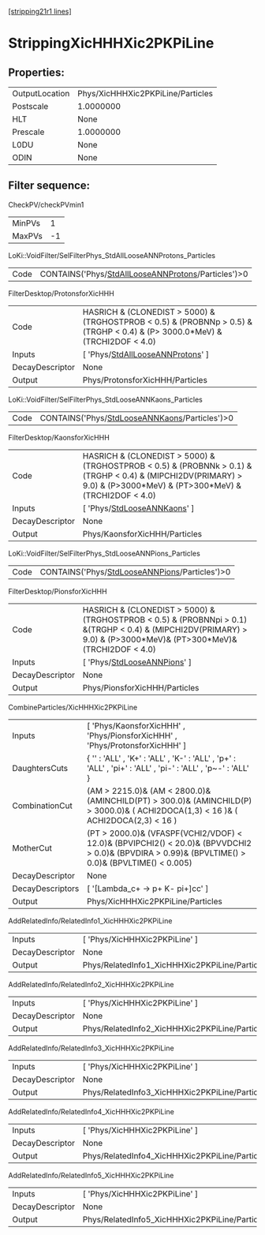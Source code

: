 [[stripping21r1 lines]](./stripping21r1-index)

# StrippingXicHHHXic2PKPiLine

## Properties:

|                |                                   |
|----------------|-----------------------------------|
| OutputLocation | Phys/XicHHHXic2PKPiLine/Particles |
| Postscale      | 1.0000000                         |
| HLT            | None                              |
| Prescale       | 1.0000000                         |
| L0DU           | None                              |
| ODIN           | None                              |

## Filter sequence:

CheckPV/checkPVmin1

|        |     |
|--------|-----|
| MinPVs | 1   |
| MaxPVs | -1  |

LoKi::VoidFilter/SelFilterPhys_StdAllLooseANNProtons_Particles

|      |                                                                                                              |
|------|--------------------------------------------------------------------------------------------------------------|
| Code | CONTAINS('Phys/[StdAllLooseANNProtons](./stripping21r1-commonparticles-stdalllooseannprotons)/Particles')\>0 |

FilterDesktop/ProtonsforXicHHH

|                 |                                                                                                                                  |
|-----------------|----------------------------------------------------------------------------------------------------------------------------------|
| Code            | HASRICH & (CLONEDIST \> 5000) & (TRGHOSTPROB \< 0.5) & (PROBNNp \> 0.5) &(TRGHP \< 0.4) & (P\> 3000.0\*MeV) & (TRCHI2DOF \< 4.0) |
| Inputs          | [ 'Phys/[StdAllLooseANNProtons](./stripping21r1-commonparticles-stdalllooseannprotons)' ]                                      |
| DecayDescriptor | None                                                                                                                             |
| Output          | Phys/ProtonsforXicHHH/Particles                                                                                                  |

LoKi::VoidFilter/SelFilterPhys_StdLooseANNKaons_Particles

|      |                                                                                                    |
|------|----------------------------------------------------------------------------------------------------|
| Code | CONTAINS('Phys/[StdLooseANNKaons](./stripping21r1-commonparticles-stdlooseannkaons)/Particles')\>0 |

FilterDesktop/KaonsforXicHHH

|                 |                                                                                                                                                                             |
|-----------------|-----------------------------------------------------------------------------------------------------------------------------------------------------------------------------|
| Code            | HASRICH & (CLONEDIST \> 5000) & (TRGHOSTPROB \< 0.5) & (PROBNNk \> 0.1) &(TRGHP \< 0.4) & (MIPCHI2DV(PRIMARY) \> 9.0) & (P\>3000\*MeV) & (PT\>300\*MeV) &(TRCHI2DOF \< 4.0) |
| Inputs          | [ 'Phys/[StdLooseANNKaons](./stripping21r1-commonparticles-stdlooseannkaons)' ]                                                                                           |
| DecayDescriptor | None                                                                                                                                                                        |
| Output          | Phys/KaonsforXicHHH/Particles                                                                                                                                               |

LoKi::VoidFilter/SelFilterPhys_StdLooseANNPions_Particles

|      |                                                                                                    |
|------|----------------------------------------------------------------------------------------------------|
| Code | CONTAINS('Phys/[StdLooseANNPions](./stripping21r1-commonparticles-stdlooseannpions)/Particles')\>0 |

FilterDesktop/PionsforXicHHH

|                 |                                                                                                                                                                            |
|-----------------|----------------------------------------------------------------------------------------------------------------------------------------------------------------------------|
| Code            | HASRICH & (CLONEDIST \> 5000) & (TRGHOSTPROB \< 0.5) & (PROBNNpi \> 0.1) &(TRGHP \< 0.4) & (MIPCHI2DV(PRIMARY) \> 9.0) & (P\>3000\*MeV)& (PT\>300\*MeV)&(TRCHI2DOF \< 4.0) |
| Inputs          | [ 'Phys/[StdLooseANNPions](./stripping21r1-commonparticles-stdlooseannpions)' ]                                                                                          |
| DecayDescriptor | None                                                                                                                                                                       |
| Output          | Phys/PionsforXicHHH/Particles                                                                                                                                              |

CombineParticles/XicHHHXic2PKPiLine

|                  |                                                                                                                                                        |
|------------------|--------------------------------------------------------------------------------------------------------------------------------------------------------|
| Inputs           | [ 'Phys/KaonsforXicHHH' , 'Phys/PionsforXicHHH' , 'Phys/ProtonsforXicHHH' ]                                                                          |
| DaughtersCuts    | { '' : 'ALL' , 'K+' : 'ALL' , 'K-' : 'ALL' , 'p+' : 'ALL' , 'pi+' : 'ALL' , 'pi-' : 'ALL' , 'p~-' : 'ALL' }                                            |
| CombinationCut   | (AM \> 2215.0)& (AM \< 2800.0)& (AMINCHILD(PT) \> 300.0)& (AMINCHILD(P) \> 3000.0)& ( ACHI2DOCA(1,3) \< 16 )& ( ACHI2DOCA(2,3) \< 16 )                 |
| MotherCut        | (PT \> 2000.0)& (VFASPF(VCHI2/VDOF) \< 12.0)& (BPVIPCHI2() \< 20.0)& (BPVVDCHI2 \> 0.0)& (BPVDIRA \> 0.99)& (BPVLTIME() \> 0.0)& (BPVLTIME() \< 0.005) |
| DecayDescriptor  | None                                                                                                                                                   |
| DecayDescriptors | [ '[Lambda_c+ -\> p+ K- pi+]cc' ]                                                                                                                  |
| Output           | Phys/XicHHHXic2PKPiLine/Particles                                                                                                                      |

AddRelatedInfo/RelatedInfo1_XicHHHXic2PKPiLine

|                 |                                                |
|-----------------|------------------------------------------------|
| Inputs          | [ 'Phys/XicHHHXic2PKPiLine' ]                |
| DecayDescriptor | None                                           |
| Output          | Phys/RelatedInfo1_XicHHHXic2PKPiLine/Particles |

AddRelatedInfo/RelatedInfo2_XicHHHXic2PKPiLine

|                 |                                                |
|-----------------|------------------------------------------------|
| Inputs          | [ 'Phys/XicHHHXic2PKPiLine' ]                |
| DecayDescriptor | None                                           |
| Output          | Phys/RelatedInfo2_XicHHHXic2PKPiLine/Particles |

AddRelatedInfo/RelatedInfo3_XicHHHXic2PKPiLine

|                 |                                                |
|-----------------|------------------------------------------------|
| Inputs          | [ 'Phys/XicHHHXic2PKPiLine' ]                |
| DecayDescriptor | None                                           |
| Output          | Phys/RelatedInfo3_XicHHHXic2PKPiLine/Particles |

AddRelatedInfo/RelatedInfo4_XicHHHXic2PKPiLine

|                 |                                                |
|-----------------|------------------------------------------------|
| Inputs          | [ 'Phys/XicHHHXic2PKPiLine' ]                |
| DecayDescriptor | None                                           |
| Output          | Phys/RelatedInfo4_XicHHHXic2PKPiLine/Particles |

AddRelatedInfo/RelatedInfo5_XicHHHXic2PKPiLine

|                 |                                                |
|-----------------|------------------------------------------------|
| Inputs          | [ 'Phys/XicHHHXic2PKPiLine' ]                |
| DecayDescriptor | None                                           |
| Output          | Phys/RelatedInfo5_XicHHHXic2PKPiLine/Particles |
